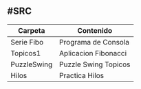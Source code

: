 #SRC      
------------------------------------
Carpeta| Contenido|
-------|----------|
Serie Fibo| Programa de Consola|
Topicos1| Aplicacion Fibonacci|
PuzzleSwing| Puzzle Swing Topicos|
Hilos| Practica Hilos|
